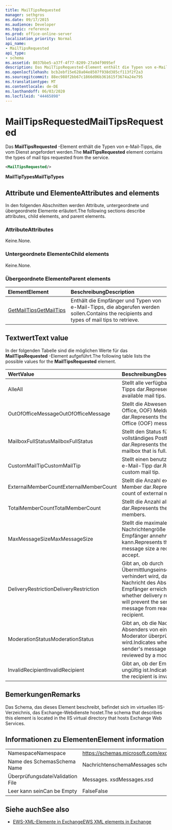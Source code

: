 ```yaml
---
title: MailTipsRequested
manager: sethgros
ms.date: 09/17/2015
ms.audience: Developer
ms.topic: reference
ms.prod: office-online-server
localization_priority: Normal
api_name:
- MailTipsRequested
api_type:
- schema
ms.assetid: 8037bbe5-a37f-4f77-8209-27a94f9095ef
description: Das MailTipsRequested-Element enthält die Typen von e-Mail-Tipps, die vom Dienst angefordert werden.
ms.openlocfilehash: bcb2ebf15e628a04e8507f938d385cf113f2f2a3
ms.sourcegitcommit: 88ec988f2bb67c1866d06b361615f3674a24e795
ms.translationtype: MT
ms.contentlocale: de-DE
ms.lasthandoff: 06/03/2020
ms.locfileid: "44465898"
---
```

# <a name="mailtipsrequested"></a><span data-ttu-id="fc77c-103">MailTipsRequested</span><span class="sxs-lookup"><span data-stu-id="fc77c-103">MailTipsRequested</span></span>

<span data-ttu-id="fc77c-104">Das **MailTipsRequested** -Element enthält die Typen von e-Mail-Tipps, die vom Dienst angefordert werden.</span><span class="sxs-lookup"><span data-stu-id="fc77c-104">The **MailTipsRequested** element contains the types of mail tips requested from the service.</span></span> 
  
```XML
<MailTipsRequested/>
```

 <span data-ttu-id="fc77c-105">**MailTipTypes**</span><span class="sxs-lookup"><span data-stu-id="fc77c-105">**MailTipTypes**</span></span>
## <a name="attributes-and-elements"></a><span data-ttu-id="fc77c-106">Attribute und Elemente</span><span class="sxs-lookup"><span data-stu-id="fc77c-106">Attributes and elements</span></span>

<span data-ttu-id="fc77c-107">In den folgenden Abschnitten werden Attribute, untergeordnete und übergeordnete Elemente erläutert.</span><span class="sxs-lookup"><span data-stu-id="fc77c-107">The following sections describe attributes, child elements, and parent elements.</span></span>
  
### <a name="attributes"></a><span data-ttu-id="fc77c-108">Attribute</span><span class="sxs-lookup"><span data-stu-id="fc77c-108">Attributes</span></span>

<span data-ttu-id="fc77c-109">Keine.</span><span class="sxs-lookup"><span data-stu-id="fc77c-109">None.</span></span>
  
### <a name="child-elements"></a><span data-ttu-id="fc77c-110">Untergeordnete Elemente</span><span class="sxs-lookup"><span data-stu-id="fc77c-110">Child elements</span></span>

<span data-ttu-id="fc77c-111">Keine.</span><span class="sxs-lookup"><span data-stu-id="fc77c-111">None.</span></span>
  
### <a name="parent-elements"></a><span data-ttu-id="fc77c-112">Übergeordnete Elemente</span><span class="sxs-lookup"><span data-stu-id="fc77c-112">Parent elements</span></span>

|<span data-ttu-id="fc77c-113">**Element**</span><span class="sxs-lookup"><span data-stu-id="fc77c-113">**Element**</span></span>|<span data-ttu-id="fc77c-114">**Beschreibung**</span><span class="sxs-lookup"><span data-stu-id="fc77c-114">**Description**</span></span>|
|:-----|:-----|
|[<span data-ttu-id="fc77c-115">GetMailTips</span><span class="sxs-lookup"><span data-stu-id="fc77c-115">GetMailTips</span></span>](getmailtips.md) <br/> |<span data-ttu-id="fc77c-116">Enthält die Empfänger und Typen von e-Mail-Tipps, die abgerufen werden sollen.</span><span class="sxs-lookup"><span data-stu-id="fc77c-116">Contains the recipients and types of mail tips to retrieve.</span></span>  <br/> |
   
## <a name="text-value"></a><span data-ttu-id="fc77c-117">Textwert</span><span class="sxs-lookup"><span data-stu-id="fc77c-117">Text value</span></span>

<span data-ttu-id="fc77c-118">In der folgenden Tabelle sind die möglichen Werte für das **MailTipsRequested** -Element aufgeführt.</span><span class="sxs-lookup"><span data-stu-id="fc77c-118">The following table lists the possible values for the **MailTipsRequested** element.</span></span> 
  
|<span data-ttu-id="fc77c-119">**Wert**</span><span class="sxs-lookup"><span data-stu-id="fc77c-119">**Value**</span></span>|<span data-ttu-id="fc77c-120">**Beschreibung**</span><span class="sxs-lookup"><span data-stu-id="fc77c-120">**Description**</span></span>|
|:-----|:-----|
|<span data-ttu-id="fc77c-121">Alle</span><span class="sxs-lookup"><span data-stu-id="fc77c-121">All</span></span>  <br/> |<span data-ttu-id="fc77c-122">Stellt alle verfügbaren e-Mail-Tipps dar.</span><span class="sxs-lookup"><span data-stu-id="fc77c-122">Represents all available mail tips.</span></span>  <br/> |
|<span data-ttu-id="fc77c-123">OutOfOfficeMessage</span><span class="sxs-lookup"><span data-stu-id="fc77c-123">OutOfOfficeMessage</span></span>  <br/> |<span data-ttu-id="fc77c-124">Stellt die Abwesenheit (Out of Office, OOF) Meldung dar.</span><span class="sxs-lookup"><span data-stu-id="fc77c-124">Represents the Out of Office (OOF) message.</span></span>  <br/> |
|<span data-ttu-id="fc77c-125">MailboxFullStatus</span><span class="sxs-lookup"><span data-stu-id="fc77c-125">MailboxFullStatus</span></span>  <br/> |<span data-ttu-id="fc77c-126">Stellt den Status für ein vollständiges Postfach dar.</span><span class="sxs-lookup"><span data-stu-id="fc77c-126">Represents the status for a mailbox that is full.</span></span>  <br/> |
|<span data-ttu-id="fc77c-127">CustomMailTip</span><span class="sxs-lookup"><span data-stu-id="fc77c-127">CustomMailTip</span></span>  <br/> |<span data-ttu-id="fc77c-128">Stellt einen benutzerdefinierten e-Mail-Tipp dar.</span><span class="sxs-lookup"><span data-stu-id="fc77c-128">Represents a custom mail tip.</span></span>  <br/> |
|<span data-ttu-id="fc77c-129">ExternalMemberCount</span><span class="sxs-lookup"><span data-stu-id="fc77c-129">ExternalMemberCount</span></span>  <br/> |<span data-ttu-id="fc77c-130">Stellt die Anzahl externer Member dar.</span><span class="sxs-lookup"><span data-stu-id="fc77c-130">Represents the count of external members.</span></span>  <br/> |
|<span data-ttu-id="fc77c-131">TotalMemberCount</span><span class="sxs-lookup"><span data-stu-id="fc77c-131">TotalMemberCount</span></span>  <br/> |<span data-ttu-id="fc77c-132">Stellt die Anzahl aller Elemente dar.</span><span class="sxs-lookup"><span data-stu-id="fc77c-132">Represents the count of all members.</span></span>  <br/> |
|<span data-ttu-id="fc77c-133">MaxMessageSize</span><span class="sxs-lookup"><span data-stu-id="fc77c-133">MaxMessageSize</span></span>  <br/> |<span data-ttu-id="fc77c-134">Stellt die maximale Nachrichtengröße dar, die ein Empfänger annehmen kann.</span><span class="sxs-lookup"><span data-stu-id="fc77c-134">Represents the maximum message size a recipient can accept.</span></span>  <br/> |
|<span data-ttu-id="fc77c-135">DeliveryRestriction</span><span class="sxs-lookup"><span data-stu-id="fc77c-135">DeliveryRestriction</span></span>  <br/> |<span data-ttu-id="fc77c-136">Gibt an, ob durch Übermittlungseinschränkungen verhindert wird, dass die Nachricht des Absenders den Empfänger erreicht.</span><span class="sxs-lookup"><span data-stu-id="fc77c-136">Indicates whether delivery restrictions will prevent the sender's message from reaching the recipient.</span></span>  <br/> |
|<span data-ttu-id="fc77c-137">ModerationStatus</span><span class="sxs-lookup"><span data-stu-id="fc77c-137">ModerationStatus</span></span>  <br/> |<span data-ttu-id="fc77c-138">Gibt an, ob die Nachricht des Absenders von einem Moderator überprüft wird.</span><span class="sxs-lookup"><span data-stu-id="fc77c-138">Indicates whether the sender's message will be reviewed by a moderator.</span></span>  <br/> |
|<span data-ttu-id="fc77c-139">InvalidRecipient</span><span class="sxs-lookup"><span data-stu-id="fc77c-139">InvalidRecipient</span></span>  <br/> |<span data-ttu-id="fc77c-140">Gibt an, ob der Empfänger ungültig ist.</span><span class="sxs-lookup"><span data-stu-id="fc77c-140">Indicates whether the recipient is invalid.</span></span>  <br/> |
   
## <a name="remarks"></a><span data-ttu-id="fc77c-141">Bemerkungen</span><span class="sxs-lookup"><span data-stu-id="fc77c-141">Remarks</span></span>

<span data-ttu-id="fc77c-142">Das Schema, das dieses Element beschreibt, befindet sich im virtuellen IIS-Verzeichnis, das Exchange-Webdienste hostet.</span><span class="sxs-lookup"><span data-stu-id="fc77c-142">The schema that describes this element is located in the IIS virtual directory that hosts Exchange Web Services.</span></span>
  
## <a name="element-information"></a><span data-ttu-id="fc77c-143">Informationen zu Elementen</span><span class="sxs-lookup"><span data-stu-id="fc77c-143">Element information</span></span>

|||
|:-----|:-----|
|<span data-ttu-id="fc77c-144">Namespace</span><span class="sxs-lookup"><span data-stu-id="fc77c-144">Namespace</span></span>  <br/> |https://schemas.microsoft.com/exchange/services/2006/messages  <br/> |
|<span data-ttu-id="fc77c-145">Name des Schemas</span><span class="sxs-lookup"><span data-stu-id="fc77c-145">Schema Name</span></span>  <br/> |<span data-ttu-id="fc77c-146">Nachrichtenschema</span><span class="sxs-lookup"><span data-stu-id="fc77c-146">Messages schema</span></span>  <br/> |
|<span data-ttu-id="fc77c-147">Überprüfungsdatei</span><span class="sxs-lookup"><span data-stu-id="fc77c-147">Validation File</span></span>  <br/> |<span data-ttu-id="fc77c-148">Messages. xsd</span><span class="sxs-lookup"><span data-stu-id="fc77c-148">Messages.xsd</span></span>  <br/> |
|<span data-ttu-id="fc77c-149">Leer kann sein</span><span class="sxs-lookup"><span data-stu-id="fc77c-149">Can be Empty</span></span>  <br/> |<span data-ttu-id="fc77c-150">False</span><span class="sxs-lookup"><span data-stu-id="fc77c-150">False</span></span>  <br/> |
   
## <a name="see-also"></a><span data-ttu-id="fc77c-151">Siehe auch</span><span class="sxs-lookup"><span data-stu-id="fc77c-151">See also</span></span>



- [<span data-ttu-id="fc77c-152">EWS-XML-Elemente in Exchange</span><span class="sxs-lookup"><span data-stu-id="fc77c-152">EWS XML elements in Exchange</span></span>](ews-xml-elements-in-exchange.md)

